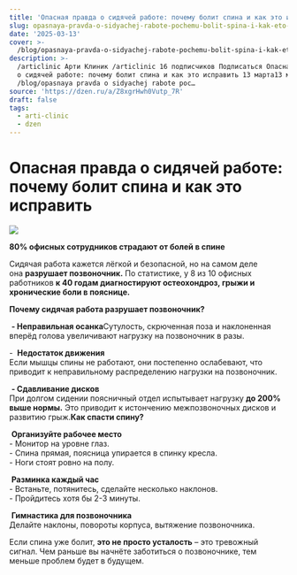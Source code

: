 ```yaml
---
title: 'Опасная правда о сидячей работе: почему болит спина и как это исправить'
slug: opasnaya-pravda-o-sidyachej-rabote-pochemu-bolit-spina-i-kak-eto-ispravit
date: '2025-03-13'
cover: >-
  /blog/opasnaya-pravda-o-sidyachej-rabote-pochemu-bolit-spina-i-kak-eto-ispravit/cover.jpg
description: >-
  /articlinic Арти Клиник /articlinic 16 подписчиков Подписаться Опасная правда
  о сидячей работе: почему болит спина и как это исправить 13 марта13 мар 1 мин
  /blog/opasnaya pravda o sidyachej rabote poc…
source: 'https://dzen.ru/a/Z8xgrHwh0Vutp_7R'
draft: false
tags:
  - arti-clinic
  - dzen
---
```


# Опасная правда о сидячей работе: почему болит спина и как это исправить

![](/blog/opasnaya-pravda-o-sidyachej-rabote-pochemu-bolit-spina-i-kak-eto-ispravit/img-0.jpg)

**80% офисных сотрудников страдают от болей в спине**  
  
Сидячая работа кажется лёгкой и безопасной, но на самом деле она **разрушает позвоночник.** По статистике, у 8 из 10 офисных работников **к 40 годам диагностируют остеохондроз, грыжи и хронические боли в пояснице.**  
  
**Почему сидячая работа разрушает позвоночник?**  
  
 **- Неправильная осанка**Сутулость, скрюченная поза и наклоненная вперёд голова увеличивают нагрузку на позвоночник в разы.  
  
\-  **Недостаток движения**  
Если мышцы спины не работают, они постепенно ослабевают, что приводит к неправильному распределению нагрузки на позвоночник.  
  
 **- Сдавливание дисков**  
При долгом сидении поясничный отдел испытывает нагрузку **до 200% выше нормы.** Это приводит к истончению межпозвоночных дисков и развитию грыж.**Как спасти спину?**  
  
 **Организуйте рабочее место**  
\- Монитор на уровне глаз.  
\- Спина прямая, поясница упирается в спинку кресла.  
\- Ноги стоят ровно на полу.  
  
 **Разминка каждый час**  
\- Встаньте, потянитесь, сделайте несколько наклонов.  
\- Пройдитесь хотя бы 2-3 минуты.  
  
 **Гимнастика для позвоночника**  
Делайте наклоны, повороты корпуса, вытяжение позвоночника.  
  
Если спина уже болит, **это не просто усталость** – это тревожный сигнал. Чем раньше вы начнёте заботиться о позвоночнике, тем меньше проблем будет в будущем.